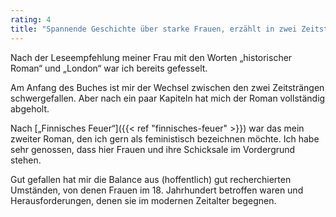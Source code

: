 ```yaml
---
rating: 4
title: "Spannende Geschichte über starke Frauen, erzählt in zwei Zeitsträngen."
---
```

Nach der Leseempfehlung meiner Frau mit den Worten „historischer Roman“ und 
„London“ war ich bereits gefesselt.

Am Anfang des Buches ist mir der Wechsel zwischen den zwei Zeitsträngen 
schwergefallen. Aber nach ein paar Kapiteln hat mich der Roman vollständig 
abgeholt.

Nach [„Finnisches Feuer“]({{< ref "finnisches-feuer" >}}) war das mein zweiter 
Roman, den ich gern als feministisch bezeichnen möchte. Ich habe sehr genossen, 
dass hier Frauen und ihre Schicksale im Vordergrund stehen.

Gut gefallen hat mir die Balance aus (hoffentlich) gut recherchierten Umständen, 
von denen Frauen im 18. Jahrhundert betroffen waren und Herausforderungen, denen
sie im modernen Zeitalter begegnen.